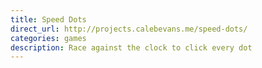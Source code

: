 ```yaml
---
title: Speed Dots
direct_url: http://projects.calebevans.me/speed-dots/
categories: games
description: Race against the clock to click every dot
---
```

